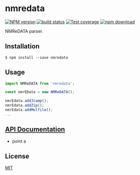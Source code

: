 # nmredata

  [![NPM version][npm-image]][npm-url]
  [![build status][travis-image]][travis-url]
  [![Test coverage][codecov-image]][codecov-url]
  [![npm download][download-image]][download-url]

NMReDATA parser.

## Installation

`$ npm install --save nmredata`

## Usage

```js
import NMReDATA from 'nmredata';

const nmrEData = new NMReDATA();

nmrEdata.addJcamp();
nmrEdata.addZip();
nmrEdata.addMolfile();
...

```

## [API Documentation](https://cheminfo.github.io/nmredata/)

* point a



## License

  [MIT](./LICENSE)

[npm-image]: https://img.shields.io/npm/v/nmredata.svg?style=flat-square
[npm-url]: https://www.npmjs.com/package/nmredata
[travis-image]: https://img.shields.io/travis/cheminfo/nmredata/master.svg?style=flat-square
[travis-url]: https://travis-ci.org/cheminfo/nmredata
[codecov-image]: https://img.shields.io/codecov/c/github/cheminfo/nmredata.svg?style=flat-square
[codecov-url]: https://codecov.io/gh/cheminfo/nmredata
[download-image]: https://img.shields.io/npm/dm/nmredata.svg?style=flat-square
[download-url]: https://www.npmjs.com/package/nmredata
